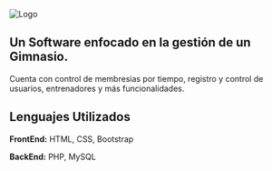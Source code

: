 
![Logo](https://i.ibb.co/k23Bc1d/IMAGOTIPO-DARK-TRANSPARENT.png)


## Un Software enfocado en la gestión de un Gimnasio.

Cuenta con control de membresias por tiempo, registro y control de usuarios, entrenadores y más funcionalidades.
## Lenguajes Utilizados

**FrontEnd:** HTML, CSS, Bootstrap

**BackEnd:** PHP, MySQL
